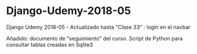 # Django-Udemy-2018-05
Django Udemy 2018-05 - 
Actualizado hasta "Clase 33" : login en el navbar

Añadido: documento de "seguimiento" del curso.
          Script de Python para consultar tablas creadas en Sqlite3
